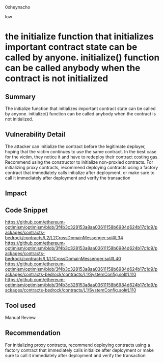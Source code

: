 0xheynacho

low

# the initialize function that initializes important contract state can be called by anyone. initialize() function can be called anybody when the contract is not initialized

## Summary
The initialize function that initializes important contract state can be called by anyone.
initialize() function can be called anybody when the contract is not initialized. 
## Vulnerability Detail
The attacker can initialize the contract before the legitimate deployer, hoping that the victim continues to use the same contract. In the best case for the victim, they notice it and have to redeploy their contract costing gas.
Recommend using the constructor to initialize non-proxied contracts. For initializing proxy contracts, recommend deploying contracts using a factory contract that immediately calls initialize after deployment, or make sure to call it immediately after deployment and verify the transaction 
## Impact

## Code Snippet
https://github.com/ethereum-optimism/optimism/blob/3f4b3c328153a8aa03611158b6984d624b17c1d9/packages/contracts-bedrock/contracts/L2/L2CrossDomainMessenger.sol#L34
https://github.com/ethereum-optimism/optimism/blob/3f4b3c328153a8aa03611158b6984d624b17c1d9/packages/contracts-bedrock/contracts/L1/L1CrossDomainMessenger.sol#L40 
https://github.com/ethereum-optimism/optimism/blob/3f4b3c328153a8aa03611158b6984d624b17c1d9/packages/contracts-bedrock/contracts/L1/SystemConfig.sol#L110
https://github.com/ethereum-optimism/optimism/blob/3f4b3c328153a8aa03611158b6984d624b17c1d9/packages/contracts-bedrock/contracts/L1/SystemConfig.sol#L110
## Tool used

Manual Review

## Recommendation
For initializing proxy contracts, recommend deploying contracts using a factory contract that immediately calls initialize after deployment  or make sure to call it immediately after deployment and verify the transaction 

